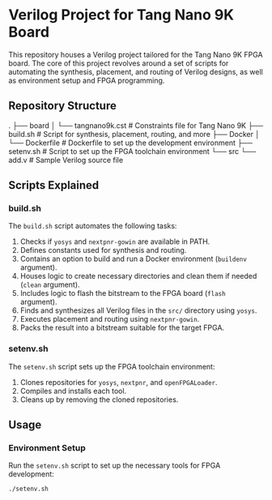 # Verilog Project for Tang Nano 9K Board

This repository houses a Verilog project tailored for the Tang Nano 9K FPGA board. The core of this project revolves around a set of scripts for automating the synthesis, placement, and routing of Verilog designs, as well as environment setup and FPGA programming.

## Repository Structure

.
├── board
│ └── tangnano9k.cst # Constraints file for Tang Nano 9K
├── build.sh # Script for synthesis, placement, routing, and more
├── Docker
│ └── Dockerfile # Dockerfile to set up the development environment
├── setenv.sh # Script to set up the FPGA toolchain environment
└── src
└── add.v # Sample Verilog source file


## Scripts Explained

### build.sh

The `build.sh` script automates the following tasks:

1. Checks if `yosys` and `nextpnr-gowin` are available in PATH.
2. Defines constants used for synthesis and routing.
3. Contains an option to build and run a Docker environment (`buildenv` argument).
4. Houses logic to create necessary directories and clean them if needed (`clean` argument).
5. Includes logic to flash the bitstream to the FPGA board (`flash` argument).
6. Finds and synthesizes all Verilog files in the `src/` directory using `yosys`.
7. Executes placement and routing using `nextpnr-gowin`.
8. Packs the result into a bitstream suitable for the target FPGA.

### setenv.sh

The `setenv.sh` script sets up the FPGA toolchain environment:

1. Clones repositories for `yosys`, `nextpnr`, and `openFPGALoader`.
2. Compiles and installs each tool.
3. Cleans up by removing the cloned repositories.

## Usage

### Environment Setup

Run the `setenv.sh` script to set up the necessary tools for FPGA development:

```bash
./setenv.sh
